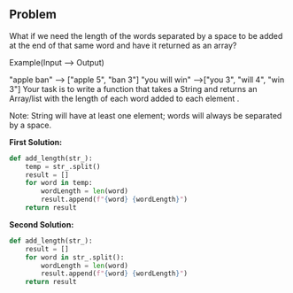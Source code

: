 ## Problem

What if we need the length of the words separated by a space to be added at the end of that same word and have it returned as an array?

Example(Input --> Output)

"apple ban" --> ["apple 5", "ban 3"]
"you will win" -->["you 3", "will 4", "win 3"]
Your task is to write a function that takes a String and returns an Array/list with the length of each word added to each element .

Note: String will have at least one element; words will always be separated by a space.

**First Solution:**

```python
def add_length(str_):
    temp = str_.split()
    result = []
    for word in temp:
        wordLength = len(word)
        result.append(f"{word} {wordLength}")
    return result
```

**Second Solution:**

```python
def add_length(str_):
    result = []
    for word in str_.split():
        wordLength = len(word)
        result.append(f"{word} {wordLength}")
    return result
```
